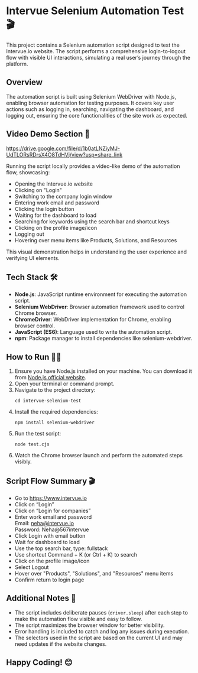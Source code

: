 # Intervue Selenium Automation Test 🎬

This project contains a Selenium automation script designed to test the Intervue.io website. The script performs a comprehensive login-to-logout flow with visible UI interactions, simulating a real user’s journey through the platform.

## Overview

The automation script is built using Selenium WebDriver with Node.js, enabling browser automation for testing purposes. It covers key user actions such as logging in, searching, navigating the dashboard, and logging out, ensuring the core functionalities of the site work as expected.

## Video Demo Section 🎥
https://drive.google.com/file/d/1b0atLNZiyMJ-UdTLORsRDrsX4O8TdHVj/view?usp=share_link

Running the script locally provides a video-like demo of the automation flow, showcasing:

- Opening the Intervue.io website
- Clicking on "Login"
- Switching to the company login window
- Entering work email and password
- Clicking the login button
- Waiting for the dashboard to load
- Searching for keywords using the search bar and shortcut keys
- Clicking on the profile image/icon
- Logging out
- Hovering over menu items like Products, Solutions, and Resources

This visual demonstration helps in understanding the user experience and verifying UI elements.


## Tech Stack 🛠️

- **Node.js**: JavaScript runtime environment for executing the automation script.
- **Selenium WebDriver**: Browser automation framework used to control Chrome browser.
- **ChromeDriver**: WebDriver implementation for Chrome, enabling browser control.
- **JavaScript (ES6)**: Language used to write the automation script.
- **npm**: Package manager to install dependencies like selenium-webdriver.

## How to Run 🏃‍♂️

1. Ensure you have Node.js installed on your machine. You can download it from [Node.js official website](https://nodejs.org/).
2. Open your terminal or command prompt.
3. Navigate to the project directory:
   ```
   cd intervue-selenium-test
   ```
4. Install the required dependencies:
   ```
   npm install selenium-webdriver
   ```
5. Run the test script:
   ```
   node test.cjs
   ```
6. Watch the Chrome browser launch and perform the automated steps visibly.

## Script Flow Summary 🎬

- Go to https://www.intervue.io
- Click on “Login”
- Click on “Login for companies”
- Enter work email and password  
  Email: neha@intervue.io  
  Password: Neha@567intervue
- Click Login with email button
- Wait for dashboard to load
- Use the top search bar, type: fullstack
- Use shortcut Command + K (or Ctrl + K) to search
- Click on the profile image/icon
- Select Logout
- Hover over "Products", "Solutions", and "Resources" menu items
- Confirm return to login page

## Additional Notes 📌

- The script includes deliberate pauses (`driver.sleep`) after each step to make the automation flow visible and easy to follow.
- The script maximizes the browser window for better visibility.
- Error handling is included to catch and log any issues during execution.
- The selectors used in the script are based on the current UI and may need updates if the website changes.

## Happy Coding! 😊

